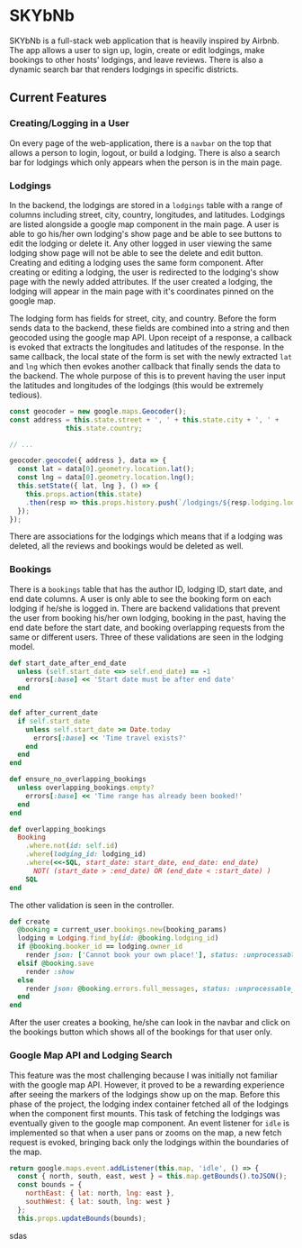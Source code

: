 # SKYbNb
SKYbNb is a full-stack web application that is heavily inspired by Airbnb. The app allows a user to sign up, login, create or edit lodgings, make bookings to other hosts' lodgings, and leave reviews. There is also a dynamic search bar that renders lodgings in specific districts.

## Current Features
### Creating/Logging in a User
On every page of the web-application, there is a `navbar` on the top that allows a person to login, logout, or build a lodging. There is also a search bar for lodgings which only appears when the person is in the main page.

### Lodgings
In the backend, the lodgings are stored in a `lodgings` table with a range of columns including street, city, country, longitudes, and latitudes. Lodgings are listed alongside a google map component in the main page. A user is able to go his/her own lodging's show page and be able to see buttons to edit the lodging or delete it. Any other logged in user viewing the same lodging show page will not be able to see the delete and edit button. Creating and editing a lodging uses the same form component. After creating or editing a lodging, the user is redirected to the lodging's show page with the newly added attributes. If the user created a lodging, the lodging will appear in the main page with it's coordinates pinned on the google map.

The lodging form has fields for street, city, and country. Before the form sends data to the backend, these fields are combined into a string and then geocoded using the google map API. Upon receipt of a response, a callback is evoked that extracts the longitudes and latitudes of the response. In the same callback, the local state of the form is set with the newly extracted `lat` and `lng` which then evokes another callback that finally sends the data to the backend. The whole purpose of this is to prevent having the user input the latitudes and longitudes of the lodgings (this would be extremely tedious).

```javascript
const geocoder = new google.maps.Geocoder();
const address = this.state.street + ', ' + this.state.city + ', ' +
              this.state.country;

// ...

geocoder.geocode({ address }, data => {
  const lat = data[0].geometry.location.lat();
  const lng = data[0].geometry.location.lng();
  this.setState({ lat, lng }, () => {
    this.props.action(this.state)
    .then(resp => this.props.history.push(`/lodgings/${resp.lodging.lodging_detail.id}`));
  });
});
```

There are associations for the lodgings which means that if a lodging was deleted, all the reviews and bookings would be deleted as well.

### Bookings
There is a `bookings` table that has the author ID, lodging ID, start date, and end date columns. A user is only able to see the booking form on each lodging if he/she is logged in. There are backend validations that prevent the user from booking his/her own lodging, booking in the past, having the end date before the start date, and booking overlapping requests from the same or different users. Three of these validations are seen in the lodging model.

```ruby
def start_date_after_end_date
  unless (self.start_date <=> self.end_date) == -1
    errors[:base] << 'Start date must be after end date'
  end
end

def after_current_date
  if self.start_date
    unless self.start_date >= Date.today
      errors[:base] << 'Time travel exists?'
    end
  end
end

def ensure_no_overlapping_bookings
  unless overlapping_bookings.empty?
    errors[:base] << 'Time range has already been booked!'
  end
end

def overlapping_bookings
  Booking
    .where.not(id: self.id)
    .where(lodging_id: lodging_id)
    .where(<<-SQL, start_date: start_date, end_date: end_date)
      NOT( (start_date > :end_date) OR (end_date < :start_date) )
    SQL
end
```

The other validation is seen in the controller.
```ruby
def create
  @booking = current_user.bookings.new(booking_params)
  lodging = Lodging.find_by(id: @booking.lodging_id)
  if @booking.booker_id == lodging.owner_id
    render json: ['Cannot book your own place!'], status: :unprocessable_entity
  elsif @booking.save
    render :show
  else
    render json: @booking.errors.full_messages, status: :unprocessable_entity
  end
end
```
After the user creates a booking, he/she can look in the navbar and click on the bookings button which shows all of the bookings for that user only.

### Google Map API and Lodging Search
This feature was the most challenging because I was initially not familiar with the google map API. However, it proved to be a rewarding experience after seeing the markers of the lodgings show up on the map. Before this phase of the project, the lodging index container fetched all of the lodgings when the component first mounts. This task of fetching the lodgings was eventually given to the google map component. An event listener for `idle` is implemented so that when a user pans or zooms on the map, a new fetch request is evoked, bringing back only the lodgings within the boundaries of the map.
```javascript
return google.maps.event.addListener(this.map, 'idle', () => {
  const { north, south, east, west } = this.map.getBounds().toJSON();
  const bounds = {
    northEast: { lat: north, lng: east },
    southWest: { lat: south, lng: west }
  };
  this.props.updateBounds(bounds);
```
sdas
